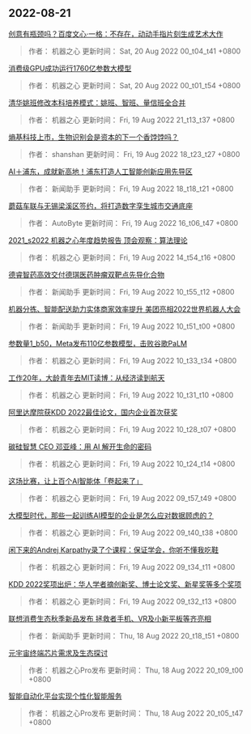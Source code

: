 
## 2022-08-21

 [创意有瓶颈吗？百度文心·一格：不存在，动动手指片刻生成艺术大作](https://www.jiqizhixin.com/articles/2022-08-20-2)

> 作者： 机器之心  更新时间： Sat, 20 Aug 2022 00_t04_t41 +0800

 [消费级GPU成功运行1760亿参数大模型](https://www.jiqizhixin.com/articles/2022-08-20)

> 作者： 机器之心  更新时间： Sat, 20 Aug 2022 00_t01_t54 +0800

 [清华姚班修改本科培养模式：姚班、智班、量信班全合并](https://www.jiqizhixin.com/articles/2022-08-19-17)

> 作者： 机器之心  更新时间： Fri, 19 Aug 2022 21_t13_t37 +0800

 [熵基科技上市，生物识别会是资本的下一个香饽饽吗？](https://www.jiqizhixin.com/articles/2022-08-19-16)

> 作者： shanshan  更新时间： Fri, 19 Aug 2022 18_t23_t27 +0800

 [AI＋浦东，成就新高地！浦东打造人工智能创新应用先导区](https://www.jiqizhixin.com/articles/2022-08-19-15)

> 作者： 新闻助手  更新时间： Fri, 19 Aug 2022 18_t18_t21 +0800

 [蘑菇车联与无锡梁溪区签约，将打造数字孪生城市交通底座](https://www.jiqizhixin.com/articles/2022-08-19-14)

> 作者： AutoByte  更新时间： Fri, 19 Aug 2022 16_t06_t47 +0800

 [2021_s2022 机器之心年度趋势报告   顶会观察：算法理论](https://www.jiqizhixin.com/articles/2022-08-19-13)

> 作者： 机器之心  更新时间： Fri, 19 Aug 2022 14_t54_t16 +0800

 [德睿智药高效交付德琪医药肿瘤双靶点先导化合物](https://www.jiqizhixin.com/articles/2022-08-19-10)

> 作者： 新闻助手  更新时间： Fri, 19 Aug 2022 10_t55_t12 +0800

 [机器分拣、智能配送助力实体商家效率提升  美团亮相2022世界机器人大会](https://www.jiqizhixin.com/articles/2022-08-19-9)

> 作者： 新闻助手  更新时间： Fri, 19 Aug 2022 10_t51_t00 +0800

 [参数量1_b50，Meta发布110亿参数模型，击败谷歌PaLM](https://www.jiqizhixin.com/articles/2022-08-19-8)

> 作者： 机器之心  更新时间： Fri, 19 Aug 2022 10_t33_t34 +0800

 [工作20年，大龄青年去MIT读博：从经济读到航天](https://www.jiqizhixin.com/articles/2022-08-19-7)

> 作者： 机器之心  更新时间： Fri, 19 Aug 2022 10_t31_t10 +0800

 [阿里达摩院获KDD 2022最佳论文，国内企业首次获奖](https://www.jiqizhixin.com/articles/2022-08-19-6)

> 作者： 机器之心  更新时间： Fri, 19 Aug 2022 10_t28_t07 +0800

 [碳硅智慧 CEO 邓亚峰：用 AI 解开生命的密码](https://www.jiqizhixin.com/articles/2022-08-19-5)

> 作者： 机器之心  更新时间： Fri, 19 Aug 2022 10_t24_t14 +0800

 [这场比赛，让上百个AI智能体「卷起来了」](https://www.jiqizhixin.com/articles/2022-08-19-4)

> 作者： 机器之心  更新时间： Fri, 19 Aug 2022 09_t57_t49 +0800

 [大模型时代，那些一起训练AI模型的企业是怎么应对数据顾虑的？](https://www.jiqizhixin.com/articles/2022-08-19-3)

> 作者： 机器之心  更新时间： Fri, 19 Aug 2022 09_t40_t38 +0800

 [闲下来的Andrej Karpathy录了个课程：保证学会，你听不懂我吃鞋](https://www.jiqizhixin.com/articles/2022-08-19-2)

> 作者： 机器之心  更新时间： Fri, 19 Aug 2022 09_t34_t11 +0800

 [KDD 2022奖项出炉：华人学者摘创新奖、博士论文奖、新星奖等多个奖项](https://www.jiqizhixin.com/articles/2022-08-19)

> 作者： 机器之心  更新时间： Fri, 19 Aug 2022 09_t32_t13 +0800

 [联想消费生态秋季新品发布 拯救者手机、VR及小新平板等齐亮相](https://www.jiqizhixin.com/articles/2022-08-18-9)

> 作者： 新闻助手  更新时间： Thu, 18 Aug 2022 20_t18_t51 +0800

 [元宇宙终端芯片需求及生态探讨](https://www.jiqizhixin.com/articles/2022-08-18-8)

> 作者： 机器之心Pro发布  更新时间： Thu, 18 Aug 2022 20_t09_t00 +0800

 [智能自动化平台实现个性化智能服务](https://www.jiqizhixin.com/articles/2022-08-18-7)

> 作者： 机器之心Pro发布  更新时间： Thu, 18 Aug 2022 20_t05_t47 +0800
